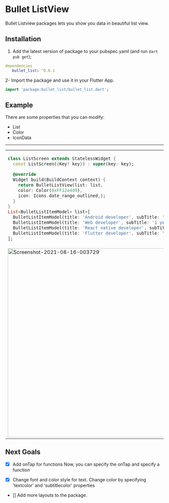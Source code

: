 # Bullet ListView

Bullet Listview packages lets you show you data in beautiful list view.

## Installation

1. Add the latest version of package to your pubspec.yaml (and run `dart pub get`);
```yaml
dependencies
   bullet_list: ^0.0.1
```
2- Import the package and use it in your Flutter App.
```dart
import 'package:bullet_list/bullet_list.dart';
```

## Example
There are some properties that you can modify:

- List 
- Color
- IconData

<hr>
<table>
<tr>
<td>

```dart
class ListScreen extends StatelessWidget {
  const ListScreen({Key? key}) : super(key: key);

  @override
  Widget build(BuildContext context) {
    return BulletListView(list: list,
    color: Color(0xFF12a4d9),
    icon: Icons.date_range_outlined,);
  }
}
List<BulletListItemModel> list=[
  BulletListItemModel(title: 'Android developer', subTitle: '2 years', text: '2014-2016'),
  BulletListItemModel(title: 'Web developer', subTitle: '1 years', text: '2016-2017'),
  BulletListItemModel(title: 'React native developer', subTitle: '1 years', text: '2018-2019'),
  BulletListItemModel(title: 'Flutter developer', subTitle: '2+ years', text: '2019-2021'),
];
```
</td>

</tr>
   <tr>
      <td>
         <div style={{justifyContent:'center',alignItems:'center'}}>
         <a href="https://ibb.co/HTJhqCX"><img src="https://i.ibb.co/HTJhqCX/Screenshot-2021-08-16-003729.png" width="500" height="600" alt="Screenshot-2021-08-16-003729" border="0"></a>
         </div>
</td>
   </tr>
</table>

## Next Goals
- [x] Add onTap for functions
Now, you can specify the onTap and specify a function

- [x] Change font and color style for text.
Change color by specifying 'textcolor' and 'subtitlecolor' properties

- [] Add more layouts to the package.
